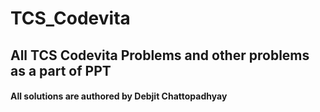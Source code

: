 # TCS_Codevita
## All TCS Codevita Problems and other problems as a part of PPT
#### All solutions are authored by Debjit Chattopadhyay

